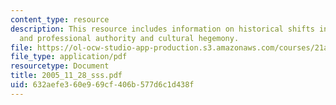 ```yaml
---
content_type: resource
description: This resource includes information on historical shifts in forms of authority,
  and professional authority and cultural hegemony.
file: https://ol-ocw-studio-app-production.s3.amazonaws.com/courses/21a-245j-power-interpersonal-organizational-and-global-dimensions-fall-2005/632aefe360e969cf406b577d6c1d438f_2005_11_28_sss.pdf
file_type: application/pdf
resourcetype: Document
title: 2005_11_28_sss.pdf
uid: 632aefe3-60e9-69cf-406b-577d6c1d438f
---
```

